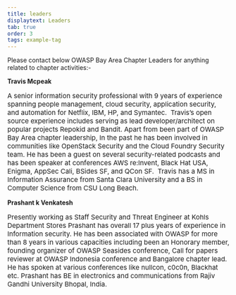 ```yaml
---
title: leaders
displaytext: Leaders
tab: true
order: 3
tags: example-tag
---
```


Please contact below OWASP Bay Area Chapter Leaders for anything related to chapter activities:- 

<p><b>Travis Mcpeak</b></p>
<p style="font-size:15px">
A senior information security professional with 9 years of experience spanning people management, cloud security, application security, and automation for Netflix, IBM, HP, and Symantec. 
Travis’s  open source experience includes serving as lead developer/architect on popular projects Repokid and Bandit. Apart from been part of OWASP Bay Area chapter leadership,  In the past he has been involved in communities like OpenStack Security and the Cloud Foundry Security team. He has been a guest on several security-related podcasts and has been speaker at conferences AWS re:Invent, Black Hat USA, Enigma, AppSec Cali, BSides SF, and QCon SF.  Travis has a MS in Information Assurance from Santa Clara University and a BS in Computer Science from CSU Long Beach. 
</p>
<p><b>Prashant k Venkatesh</b></p>
<p style="font-size:15px">
Presently working as Staff Security and Threat Engineer at Kohls Department Stores Prashant has overall 17 plus years of experience in Information security. He has been associated with OWASP for more than 8 years in various capacities including been an Honorary member,  founding organizer of OWASP Seasides conference, Call for papers reviewer at OWASP Indonesia conference and Bangalore chapter lead. He has spoken at various conferences like nullcon, c0c0n, Blackhat etc. 
Prashant has BE in electronics and communications from Rajiv Gandhi University Bhopal, India.
</p">
